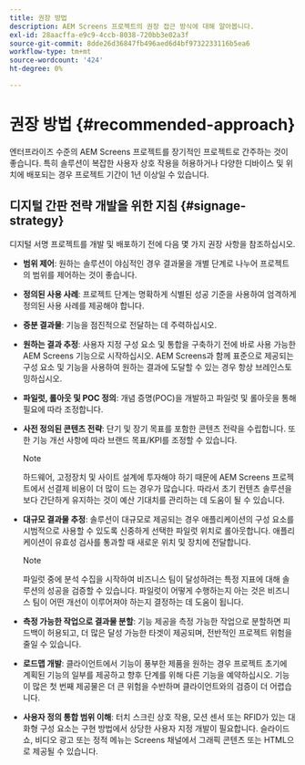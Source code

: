 ```yaml
---
title: 권장 방법
description: AEM Screens 프로젝트의 권장 접근 방식에 대해 알아봅니다.
exl-id: 28aacffa-e9c9-4ccb-8038-720bb3e02a3f
source-git-commit: 8dde26d36847fb496aed6d4bf9732233116b5ea6
workflow-type: tm+mt
source-wordcount: '424'
ht-degree: 0%

---
```


# 권장 방법 {#recommended-approach}

엔터프라이즈 수준의 AEM Screens 프로젝트를 장기적인 프로젝트로 간주하는 것이 좋습니다. 특히 솔루션이 복잡한 사용자 상호 작용을 허용하거나 다양한 디바이스 및 위치에 배포되는 경우 프로젝트 기간이 1년 이상일 수 있습니다.

## 디지털 간판 전략 개발을 위한 지침 {#signage-strategy}

디지털 서명 프로젝트를 개발 및 배포하기 전에 다음 몇 가지 권장 사항을 참조하십시오.

* **범위 제어**: 원하는 솔루션이 야심적인 경우 결과물을 개별 단계로 나누어 프로젝트의 범위를 제어하는 것이 좋습니다.

* **정의된 사용 사례**: 프로젝트 단계는 명확하게 식별된 성공 기준을 사용하여 엄격하게 정의된 사용 사례를 제공해야 합니다.

* **증분 결과물**: 기능을 점진적으로 전달하는 데 주력하십시오.

* **원하는 결과 추정**: 사용자 지정 구성 요소 및 통합을 구축하기 전에 바로 사용 가능한 AEM Screens 기능으로 시작하십시오. AEM Screens과 함께 표준으로 제공되는 구성 요소 및 기능을 사용하여 원하는 결과에 도달할 수 있는 경우 항상 브레인스토밍하십시오.

* **파일럿, 롤아웃 및 POC 정의**: 개념 증명(POC)을 개발하고 파일럿 및 롤아웃을 통해 필요에 따라 조정합니다.

* **사전 정의된 콘텐츠 전략**: 단기 및 장기 목표를 포함한 콘텐츠 전략을 수립합니다. 또한 기능 개선 사항에 따라 브랜드 목표/KPI를 조정할 수 있습니다.

  >[!NOTE]
  >
  > 하드웨어, 고정장치 및 사이트 설계에 투자해야 하기 때문에 AEM Screens 프로젝트에서 선결제 비용이 더 많이 드는 경우가 많습니다. 따라서 초기 컨텐츠 솔루션을 보다 간단하게 유지하는 것이 예산 기대치를 관리하는 데 도움이 될 수 있습니다.

* **대규모 결과물 추정**: 솔루션이 대규모로 제공되는 경우 애플리케이션의 구성 요소를 시범적으로 사용할 수 있도록 신중하게 선택한 파일럿 위치로 롤아웃합니다. 애플리케이션이 유효성 검사를 통과할 때 새로운 위치 및 장치에 전달합니다.

  >[!NOTE]
  >
  > 파일럿 중에 분석 수집을 시작하여 비즈니스 팀이 달성하려는 특정 지표에 대해 솔루션의 성공을 검증할 수 있습니다. 파일럿이 어떻게 수행하는지 아는 것은 비즈니스 팀이 어떤 개선이 이루어져야 하는지 결정하는 데 도움이 됩니다.

* **측정 가능한 작업으로 결과물 분할**: 기능 제공을 측정 가능한 작업으로 분할하면 피드백이 허용되고, 더 많은 달성 가능한 타겟이 제공되며, 전반적인 프로젝트 위험을 줄일 수 있습니다.

* **로드맵 개발**: 클라이언트에서 기능이 풍부한 제품을 원하는 경우 프로젝트 초기에 계획된 기능의 일부를 제공하고 향후 단계를 위해 다른 기능을 예약하십시오. 기능이 많은 첫 번째 제공물은 더 큰 위험을 수반하며 클라이언트와의 검증이 더 어렵습니다.

* **사용자 정의 통합 범위 이해**: 터치 스크린 상호 작용, 모션 센서 또는 RFID가 있는 대화형 구성 요소는 구현 방법에서 상당한 사용자 지정 개발이 필요합니다. 슬라이드쇼, 비디오 광고 또는 정적 메뉴는 Screens 채널에서 그래픽 콘텐츠 또는 HTML으로 제공될 수 있습니다.
